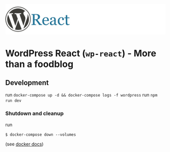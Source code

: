 ![WordPress React logo](logo.jpg)

# WordPress React (`wp-react`) - More than a foodblog

## Development

run `docker-compose up -d && docker-compose logs -f wordpress`
run `npm run dev`

### Shutdown and cleanup

run
```
$ docker-compose down --volumes
```
(see [docker docs](https://docs.docker.com/compose/wordpress/#shutdown-and-cleanup))
